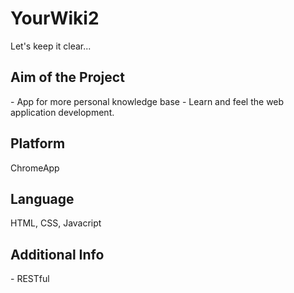 # YourWiki2

Let's keep it clear...

<h2>Aim of the Project</h2>
- App for more personal knowledge base
- Learn and feel the web application development.

<h2>Platform</h2>
ChromeApp

<h2>Language</h2>
HTML, CSS, Javacript

<h2>Additional Info</h2>
- RESTful

